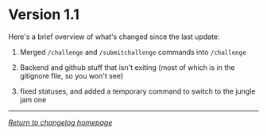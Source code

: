 # Version 1.1

Here's a brief overview of what's changed since the last update:

1) Merged `/challenge` and `/submitchallenge` commands into `/challenge`

2) Backend and github stuff that isn't exiting (most of which is in the gitignore file, so you won't see)

3) fixed statuses, and added a temporary command to switch to the jungle jam one

---

[*Return to changelog homepage*](https://github.com/Jexanti/Jungle-Bot/blob/main/pages/changelog/main.md)